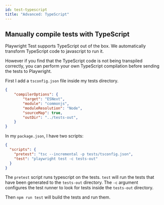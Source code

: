 ```yaml
---
id: test-typescript
title: "Advanced: TypeScript"
---
```


## Manually compile tests with TypeScript

Playwright Test supports TypeScript out of the box. We automatically transform
TypeScript code to javascript to run it.

However if you find that the TypeScript code is not being transpiled correctly,
you can perform your own TypeScript compilation before sending the tests to Playwright.

First I add a `tsconfig.json` file inside my tests directory.

```json
{
    "compilerOptions": {
        "target": "ESNext",
        "module": "commonjs",
        "moduleResolution": "Node",
        "sourceMap": true,
        "outDir": "../tests-out",
    }
}
```

In my `package.json`, I have two scripts:

```json
{
  "scripts": {
    "pretest": "tsc --incremental -p tests/tsconfig.json",
    "test": "playwright test -c tests-out"
  }
}
```

The `pretest` script runs typescript on the tests. `test` will run the tests that have been generated to the `tests-out` directory. The `-c` argument configures the test runner to look for tests inside the `tests-out` directory.

Then `npm run test` will build the tests and run them.

